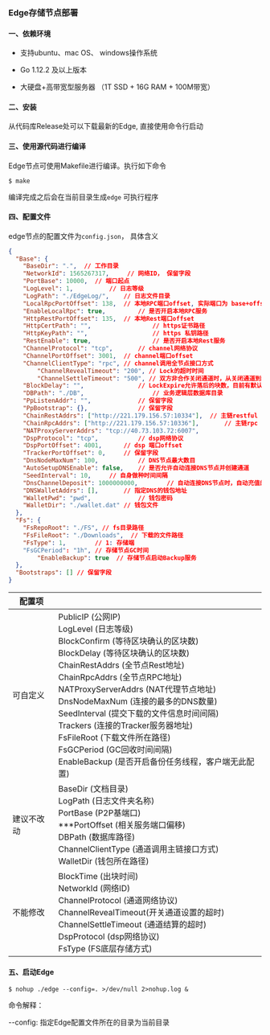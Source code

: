### Edge存储节点部署



#### 一、依赖环境

- 支持ubuntu、mac OS、 windows操作系统

- Go 1.12.2 及以上版本
- 大硬盘+高带宽型服务器 （1T SSD + 16G RAM + 100M带宽）



#### 二、安装

从代码库Release处可以下载最新的Edge, 直接使用命令行启动



#### 三、使用源代码进行编译

Edge节点可使用Makefile进行编译。执行如下命令

```shell
$ make
```

编译完成之后会在当前目录生成`edge` 可执行程序



#### 四、配置文件

edge节点的配置文件为`config.json`， 具体含义

```json
{
  "Base": {
    "BaseDir": ".",  // 工作目录
    "NetworkId": 1565267317,	 // 网络ID， 保留字段
    "PortBase": 10000,	// 端口起点
    "LogLevel": 1,			// 日志等级
    "LogPath": "./EdgeLog/",	// 日志文件目录
    "LocalRpcPortOffset": 138,	// 本地RPC端口offset, 实际端口为 base+offset  即 10138
    "EnableLocalRpc": true,			// 是否开启本地RPC服务
    "HttpRestPortOffset": 135,	// 本地Rest端口offset
    "HttpCertPath": "",					// https证书路径	
    "HttpKeyPath": "",					// https 私钥路径
    "RestEnable": true,					// 是否开启本地Rest服务
    "ChannelProtocol": "tcp",		// channel网络协议
    "ChannelPortOffset": 3001,	// channel端口offset
    "ChannelClientType": "rpc",	// channel调用全节点接口方式
		"ChannelRevealTimeout": "200", // Lock的超时时间
		"ChannelSettleTimeout": "500", // 双方非合作关闭通道时，从关闭通道到结算的结算时间
    "BlockDelay": "",  				// LockExpire允许落后的块数，目前有默认配置
    "DBPath": "./DB",					// 业务逻辑层数据库目录
    "PpListenAddr": "",				// 保留字段	
    "PpBootstrap": {},				// 保留字段
    "ChainRestAddrs": ["http://221.179.156.57:10334"],  // 主链restful api地址
    "ChainRpcAddrs": ["http://221.179.156.57:10336"],		// 主链rpc api 地址
    "NATProxyServerAddrs": "tcp://40.73.103.72:6007",
    "DspProtocol": "tcp",			// dsp网络协议
    "DspPortOffset": 4001,		// dsp 端口offset
    "TrackerPortOffset": 0,		// 保留字段
    "DnsNodeMaxNum": 100,			// DNS节点最大数目
    "AutoSetupDNSEnable": false,	// 是否允许自动连接DNS节点并创建通道
    "SeedInterval": 10,		// 自身做种时间间隔
    "DnsChannelDeposit": 1000000000,		// 自动连接DNS节点时，自动充值的通道金额
    "DNSWalletAddrs": [],  		// 指定DNS的钱包地址
    "WalletPwd": "pwd",				// 钱包密码
    "WalletDir": "./wallet.dat"	// 钱包文件
  },
  "Fs": {
    "FsRepoRoot": "./FS", // fs目录路径
    "FsFileRoot": "./Downloads",  // 下载的文件路径
    "FsType": 1,		// 1: 存储端
    "FsGCPeriod": "1h", // 存储节点GC时间
		"EnableBackup": true  // 存储节点启动Backup服务	
  },
  "Bootstraps": [] // 保留字段
}
```



| 配置项     |                                                              |
| ---------- | ------------------------------------------------------------ |
| 可自定义   | PublicIP (公网IP)<br>LogLevel (日志等级)<br>BlockConfirm (等待区块确认的区块数)<br>BlockDelay (等待区块确认的区块数)<br>ChainRestAddrs (全节点Rest地址)<br>ChainRpcAddrs (全节点RPC地址)<br>NATProxyServerAddrs (NAT代理节点地址)<br>DnsNodeMaxNum (连接的最多的DNS数量)<br>SeedInterval (提交下载的文件信息时间间隔)<br>Trackers (连接的Tracker服务器地址)<br>FsFileRoot (下载文件所在路径)<br>FsGCPeriod (GC回收时间间隔)<br>EnableBackup (是否开启备份任务线程，客户端无此配置) |
| 建议不改动 | BaseDir (文档目录)<br>LogPath (日志文件夹名称) <br>PortBase (P2P基端口) <br>***PortOffset (相关服务端口偏移)<br>DBPath (数据库路径)<br>ChannelClientType (通道调用主链接口方式) <br>WalletDir (钱包所在路径) |
| 不能修改   | BlockTime (出块时间) <br>NetworkId (网络ID) <br>ChannelProtocol (通道网络协议) <br>ChannelRevealTimeout(开关通道设置的超时) <br>ChannelSettleTimeout (通道结算的超时) <br>DspProtocol (dsp网络协议) <br/>FsType (FS底层存储方式) |



#### 五、启动Edge



```shell
$ nohup ./edge --config=. >/dev/null 2>nohup.log &
```



命令解释：

--config:  指定Edge配置文件所在的目录为当前目录

